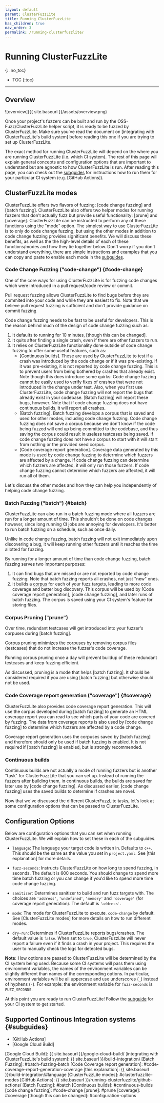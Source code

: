 ```yaml
---
layout: default
parent: ClusterFuzzLite
title: Running ClusterFuzzLite
has_children: true
nav_order: 3
permalink: /running-clusterfuzzlite/
---
```

# Running ClusterFuzzLite
{: .no_toc}

- TOC
{:toc}
---

## Overview
![overview]({{ site.baseurl }}/assets/overview.png)

Once your project's fuzzers can be built and run by the OSS-Fuzz/ClusterFuzzLite
helper script, it is ready to be fuzzed by ClusterFuzzLite.
Make sure you've read the document on [integrating with ClusterFuzzLite's build
system] before reading this one if you are trying to set up ClusterFuzzLite.

The exact method for running ClusterFuzzLite will depend on the where you are
running ClusterFuzzLite (i.e. which CI system).
The rest of this page will explain general concepts and configuration options
that are important to understand but are agnostic to how ClusterFuzzLite is run.
After reading this page, you can check out the [subguides] for instructions how
to run them for your particular CI system (e.g. [GitHub Actions]).

## ClusterFuzzLite modes

ClusterFuzzLite offers two flavors of fuzzing: [code change fuzzing] and
[batch fuzzing].
ClusterFuzzLite also offers two helper modes for running fuzzers that don't
actually fuzz but provide useful functionality: [prune] and [coverage].
ClusterFuzzLite can be instructed to perform any of these functions using the
"mode" option.
The simplest way to use ClusterFuzzLite is to only do code change fuzzing, but
using the other modes in addition to code change fuzzing provides significant
benefits.
We will discuss these benefits, as well as the the high-level details of each of
these functions/modes and how they tie together below.
Don't worry if you don't understand everything, there are simple
instructions and examples that you can copy and paste to enable each mode in
the [subguides].

### Code Change Fuzzing ("code-change") {#code-change}

One of the core ways for using ClusterFuzzLite is for fuzzing code changes which
were introduced in a pull request/code review or commit.

Pull request fuzzing allows ClusterFuzzLite to find bugs before they are
commited into your code and while they are easiest to fix.
Note that we believe pull request fuzzing is sufficient and don't provide
guidance on commit fuzzing.

Code change fuzzing needs to be fast to be useful for developers.
This is the reason behind much of the design of code change fuzzing such as:
1. It defaults to running for 10 minutes, [though this can be changed].
2. It quits after finding a single crash, even if there are other fuzzers to
   run.
3. It relies on ClusterFuzzLite functionality done outside of code change
   fuzzing to offer some useful features, such as:
   - [Continuous builds]. These are used by ClusterFuzzLite to test if a
     crash was introduced by the code change or if it was pre-existing. If it
     was pre-existing, it is not reported by code change fuzzing. This is to
     prevent users from being bothered by crashes that already exist. Note
     though this does introduce some quirks: Code change fuzzing cannot be
     easily used to verify fixes of crashes that were not introduced in the
     change under test. Also, when you first use ClusterFuzzLite, code change
     fuzzing will not report the bugs that already exist in your codebase.
     [Batch fuzzing] will report these bugs, however. Note that if code change
     fuzzing does not have continuous builds, it will report all crashes.
   - [Batch fuzzing]. Batch fuzzing develops a corpus that is saved and used for
     other modes, including code change fuzzing. Code change fuzzing does not
     save a corpus because we don't know if the code being fuzzed will end up
     being committed to the codebase, and thus saving the corpus could result in
     useless testcases being saved. If code change fuzzing does not have a
     corpus to start with it will start from nothing or the provided seed
     corpus.
   - [Code coverage report generation]. Coverage data generated by this mode is
     used by code change fuzzing to determine which fuzzers are affected by a
     change. If code change fuzzing can determine which fuzzers are affected,
     it will only run those fuzzers. If code change fuzzing cannot determine
     which fuzzers are affected, it will run all of them.

Let's discuss the other modes and how they can help you independently of helping
code change fuzzing.

### Batch Fuzzing ("batch") {#batch}

ClusterFuzzLite can also run in a batch fuzzing mode where all fuzzers are run
for a longer amount of time. This shouldn't be done on code changes however,
since long running CI jobs are annoying for developers. It's better to run
batch fuzzing on a schedule, such as once daily.

Unlike in code change fuzzing, batch fuzzing will not exit immediately upon
discovering a bug, it will keep running other fuzzers until it reaches
the time allotted for fuzzing.

By running for a longer amount of time than code change fuzzing, batch fuzzing
serves two important purposes:
1. It can find bugs that are missed or are not reported by code change fuzzing.
   Note that batch fuzzing reports all crashes, not just "new" ones.
2. It builds a [corpus] for each of your fuzz targets, leading to more
   code coverage and better bug discovery.
   This corpus will be used by [Code coverage report generation],
   [code change fuzzing], and later runs of batch fuzzing.
   The corpus is saved using your CI system's feature for storing files.

[corpus]: https://github.com/google/fuzzing/blob/master/docs/glossary.md#corpus

### Corpus Pruning ("prune")

Over time, redundant testcases will get introduced into your fuzzer's corpuses
during [batch fuzzing].

Corpus pruning minimizes the corpuses by removing corpus files (testcases) that
do not increase the fuzzer's code coverage.

Running corpus pruning once a day will prevent buildup of these redundant
testcases and keep fuzzing efficient.

As discussed, pruning is a mode that helps [batch fuzzing]. It should be
considered required if you are using [batch fuzzing] but otherwise should not be
used.

### Code Coverage report generation ("coverage") {#coverage}

ClusterFuzzLite also provides code coverage report generation.
This will use the corpus developed during [batch fuzzing] to generate an HTML
coverage report you can read to see which parts of your code are covered by
fuzzing.
The data from coverage reports is also used by [code change fuzzing] to
determine which fuzzers are affected by a code change.

Coverage report generation uses the corpuses saved by [batch fuzzing] and
therefore should only be used if batch fuzzing is enabled. It is not required
if [batch fuzzing] is enabled, but is strongly recommended.

### Continuous builds

Continuous builds are not actually a mode of running fuzzers but is another
"task" for ClusterFuzzLite that you can set up. Instead of running the fuzzers
after building them, in continuous builds, the builds are saved for later use by
[code change fuzzing]. As discussed earlier, [code change fuzzing] uses the
saved builds to determine if crashes are novel.

Now that we've discussed the different ClusterFuzzLite tasks, let's look at some
configuration options that can be passed to ClusterFuzzLite.

## Configuration Options

Below are configuration options that you can set when running ClusterFuzzLite.
We will explain how to set these in each of the subguides.

- `language`: The language your target code is written in. Defaults to `c++`.
  This should be the same as the value you set in `project.yaml`. See [this
  explanation] for more details.

- `fuzz-seconds`: Instructs ClusterFuzzLite on how long to spend fuzzing, in
  seconds. The default is 600 seconds. You should change to spend more time
  batch fuzzing or you can change if you'd like to spend more time code change
  fuzzing.

- `sanitizer`: Determines sanitizer to build and run fuzz targets with. The
  choices are `'address'`, `'undefined'`, `'memory'` and `'coverage'` (for
  coverage report generation). The default is `'address'`.

- `mode`: The mode for ClusterFuzzLite to execute. `code-change` by default. See
  [ClusterFuzzLite modes] for more details on how to run different modes.

- `dry-run`: Determines if ClusterFuzzLite reports bugs/crashes. The default
  value is `false`. When set to `true`, ClusterFuzzLite will never report a
  failure even if it finds a crash in your project. This requires the user to
  manually check the logs for detected bugs.

**Note:** How options are passed to ClusterFuzzLite will be determined by the CI
system being used. Because some CI systems will pass them using environment
variables, the names of the environment variables can be slightly different than
names of the corresponding options. In particular, environment variables will be
all uppercase and use underscores (`_`) instead of hyphens (`-`). For example:
the environment variable for `fuzz-seconds` is `FUZZ_SECONDS`.

At this point you are ready to run ClusterFuzzLite!
Follow the [subguide](#subguides) for your CI system to get started.

## Supported Continous Integration systems {#subguides}

- [GitHub Actions]
- [Google Cloud Build]

[subguides]: #subguides
[Google Cloud Build]: {{ site.baseurl }}/google-cloud-build/
[integrating with ClusterFuzzLite's build system]: {{ site.baseurl }}/build-integration/
[Batch Fuzzing]: #batch-fuzzing-batch
[Code Coverage report generation]: #code-coverage-report-generation-coverage
[this explanation]: {{ site.baseurl }}/build-integration/#language
[ClusterFuzzLite modes]: #clusterfuzzlite-modes
[GitHub Actions]: {{ site.baseurl }}/running-clusterfuzzlite/github-actions/
[Batch Fuzzing]: #batch
[Continuous builds]: #continuous-builds
[code change fuzzing]: #code-change
[prune]: #prune
[coverage]: #coverage
[though this can be changed]: #configuration-options
